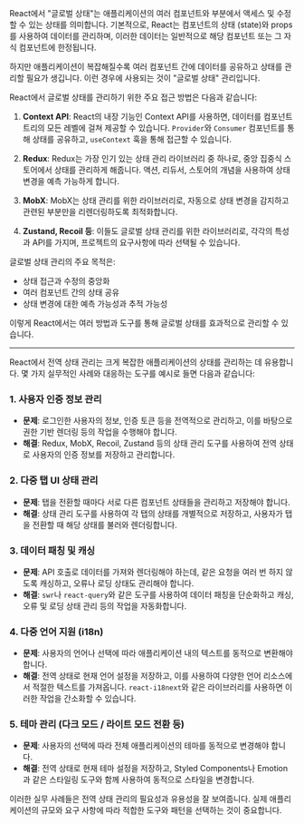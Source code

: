 React에서 "글로벌 상태"는 애플리케이션의 여러 컴포넌트와 부분에서 액세스 및 수정할 수 있는 상태를 의미합니다. 기본적으로, React는 컴포넌트의 상태 (state)와 props를 사용하여 데이터를 관리하며, 이러한 데이터는 일반적으로 해당 컴포넌트 또는 그 자식 컴포넌트에 한정됩니다.

하지만 애플리케이션이 복잡해질수록 여러 컴포넌트 간에 데이터를 공유하고 상태를 관리할 필요가 생깁니다. 이런 경우에 사용되는 것이 "글로벌 상태" 관리입니다.

React에서 글로벌 상태를 관리하기 위한 주요 접근 방법은 다음과 같습니다:

1. **Context API**: React의 내장 기능인 Context API를 사용하면, 데이터를 컴포넌트 트리의 모든 레벨에 걸쳐 제공할 수 있습니다. `Provider`와 `Consumer` 컴포넌트를 통해 상태를 공유하고, `useContext` 훅을 통해 접근할 수 있습니다.

2. **Redux**: Redux는 가장 인기 있는 상태 관리 라이브러리 중 하나로, 중앙 집중식 스토어에서 상태를 관리하게 해줍니다. 액션, 리듀서, 스토어의 개념을 사용하여 상태 변경을 예측 가능하게 합니다.

3. **MobX**: MobX는 상태 관리를 위한 라이브러리로, 자동으로 상태 변경을 감지하고 관련된 부분만을 리렌더링하도록 최적화합니다.

4. **Zustand, Recoil 등**: 이들도 글로벌 상태 관리를 위한 라이브러리로, 각각의 특성과 API를 가지며, 프로젝트의 요구사항에 따라 선택될 수 있습니다.

글로벌 상태 관리의 주요 목적은:

- 상태 접근과 수정의 중앙화
- 여러 컴포넌트 간의 상태 공유
- 상태 변경에 대한 예측 가능성과 추적 가능성

이렇게 React에서는 여러 방법과 도구를 통해 글로벌 상태를 효과적으로 관리할 수 있습니다.

---

React에서 전역 상태 관리는 크게 복잡한 애플리케이션의 상태를 관리하는 데 유용합니다. 몇 가지 실무적인 사례와 대응하는 도구를 예시로 들면 다음과 같습니다:

### 1. **사용자 인증 정보 관리**

- **문제**: 로그인한 사용자의 정보, 인증 토큰 등을 전역적으로 관리하고, 이를 바탕으로 권한 기반 렌더링 등의 작업을 수행해야 합니다.
- **해결**: Redux, MobX, Recoil, Zustand 등의 상태 관리 도구를 사용하여 전역 상태로 사용자의 인증 정보를 저장하고 관리합니다.

### 2. **다중 탭 UI 상태 관리**

- **문제**: 탭을 전환할 때마다 서로 다른 컴포넌트 상태들을 관리하고 저장해야 합니다.
- **해결**: 상태 관리 도구를 사용하여 각 탭의 상태를 개별적으로 저장하고, 사용자가 탭을 전환할 때 해당 상태를 불러와 렌더링합니다.

### 3. **데이터 패칭 및 캐싱**

- **문제**: API 호출로 데이터를 가져와 렌더링해야 하는데, 같은 요청을 여러 번 하지 않도록 캐싱하고, 오류나 로딩 상태도 관리해야 합니다.
- **해결**: `swr`나 `react-query`와 같은 도구를 사용하여 데이터 패칭을 단순화하고 캐싱, 오류 및 로딩 상태 관리 등의 작업을 자동화합니다.

### 4. **다중 언어 지원 (i18n)**

- **문제**: 사용자의 언어나 선택에 따라 애플리케이션 내의 텍스트를 동적으로 변환해야 합니다.
- **해결**: 전역 상태로 현재 언어 설정을 저장하고, 이를 사용하여 다양한 언어 리소스에서 적절한 텍스트를 가져옵니다. `react-i18next`와 같은 라이브러리를 사용하면 이러한 작업을 간소화할 수 있습니다.

### 5. **테마 관리 (다크 모드 / 라이트 모드 전환 등)**

- **문제**: 사용자의 선택에 따라 전체 애플리케이션의 테마를 동적으로 변경해야 합니다.
- **해결**: 전역 상태로 현재 테마 설정을 저장하고, Styled Components나 Emotion과 같은 스타일링 도구와 함께 사용하여 동적으로 스타일을 변경합니다.

이러한 실무 사례들은 전역 상태 관리의 필요성과 유용성을 잘 보여줍니다. 실제 애플리케이션의 규모와 요구 사항에 따라 적합한 도구와 패턴을 선택하는 것이 중요합니다.
